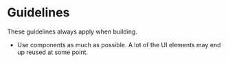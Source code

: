# Guidelines

These guidelines always apply when building.

- Use components as much as possible. A lot of the UI elements may end up reused at some point.